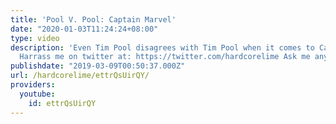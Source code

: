 ```yaml
---
title: 'Pool V. Pool: Captain Marvel'
date: "2020-01-03T11:24:24+08:00"
type: video
description: 'Even Tim Pool disagrees with Tim Pool when it comes to Captain Marvel
  Harrass me on twitter at: https://twitter.com/hardcorelime Ask me anything at: https://curiouscat.me/hardcorelime'
publishdate: "2019-03-09T00:50:37.000Z"
url: /hardcorelime/ettrQsUirQY/
providers:
  youtube:
    id: ettrQsUirQY
---
```

